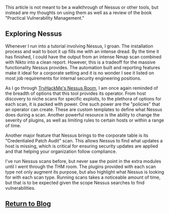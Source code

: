 This article is not meant to be a walkthrough of Nessus or other tools, but instead are my thoughts on using them as well as a review of the book "Practical Vulnerability Management."

## Exploring Nessus

Whenever I run into a tutorial involving Nessus, I groan. The installation process and wait to boot it up fills me with an intense dread. By the time it has finished, I could have the output from an intense Nmap scan combined with Nikto into a clean report. However, this is a tradeoff for the massive functionality Nessus provides. The automation built and reporting features make it ideal for a corporate setting and it is no wonder I see it listed on most job requirements for internal security engineering positions. 

As I go through [TryHackMe's Nessus Room](https://tryhackme.com/room/rpnessusredux), I am once again reminded of the breadth of options that this tool provides its operator. From host discovery to niche scans for specific exploits, to the plethora of options for each scan, it is packed with power. One such power are the "policies" that an operator can create. These are custom templates to define what Nessus does during a scan. Another powerful resource is the ability to change the severity of plugins, as well as limiting rules to certain hosts or within a range of time. 

Another major feature that Nessus brings to the corporate table is its "Credentialed Patch Audit" scan. This allows Nessus to find what updates a host is missing, which is critical for ensuring security updates are applied and that helping your organization follow compliance. 

I've run Nessus scans before, but never saw the point in the extra modules until I went through the THM room. The plugins provided with each scan type not only augment its purpose, but also highlight what Nessus is looking for with each scan type. Running scans takes a noticeable amount of time, but that is to be expected given the scope Nessus searches to find vulnerabilities. 


## [Return to Blog](https://steelsleuth.github.io/vigilant-meme/)
